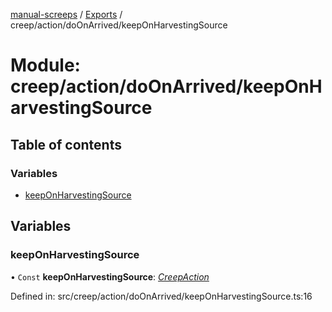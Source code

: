 [manual-screeps](../README.md) / [Exports](../modules.md) / creep/action/doOnArrived/keepOnHarvestingSource

# Module: creep/action/doOnArrived/keepOnHarvestingSource

## Table of contents

### Variables

- [keepOnHarvestingSource](creep_action_doonarrived_keeponharvestingsource.md#keeponharvestingsource)

## Variables

### keepOnHarvestingSource

• `Const` **keepOnHarvestingSource**: [*CreepAction*](../interfaces/creep_action_doonarrived.creepaction.md)

Defined in: src/creep/action/doOnArrived/keepOnHarvestingSource.ts:16
